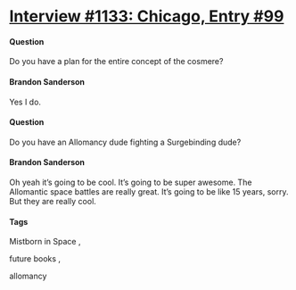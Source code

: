 # [Interview #1133: Chicago, Entry #99](https://www.theoryland.com/intvmain.php?i=1133#99)

#### Question

Do you have a plan for the entire concept of the cosmere?

#### Brandon Sanderson

Yes I do.

#### Question

Do you have an Allomancy dude fighting a Surgebinding dude?

#### Brandon Sanderson

Oh yeah it’s going to be cool. It’s going to be super awesome. The Allomantic space battles are really great. It’s going to be like 15 years, sorry. But they are really cool.

#### Tags

Mistborn in Space
,

future books
,

allomancy

